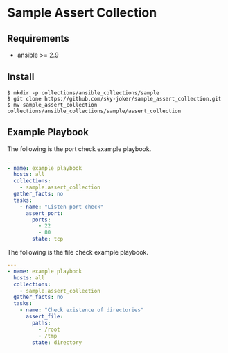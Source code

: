 # Sample Assert Collection

## Requirements

* ansible >= 2.9

## Install

```
$ mkdir -p collections/ansible_collections/sample
$ git clone https://github.com/sky-joker/sample_assert_collection.git
$ mv sample_assert_collection collections/ansible_collections/sample/assert_collection
```

## Example Playbook

The following is the port check example playbook.

```yaml
---
- name: example playbook
  hosts: all
  collections:
    - sample.assert_collection
  gather_facts: no
  tasks:
    - name: "Listen port check"
      assert_port:
        ports:
          - 22
          - 80
        state: tcp
```

The following is the file check example playbook.

```yaml
---
- name: example playbook
  hosts: all
  collections:
    - sample.assert_collection
  gather_facts: no
  tasks:
    - name: "Check existence of directories"
      assert_file:
        paths:
          - /root
          - /tmp
        state: directory
```
